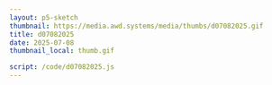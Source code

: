 ```yaml
---
layout: p5-sketch
thumbnail: https://media.awd.systems/media/thumbs/d07082025.gif
title: d07082025
date: 2025-07-08
thumbnail_local: thumb.gif

script: /code/d07082025.js
---
```

